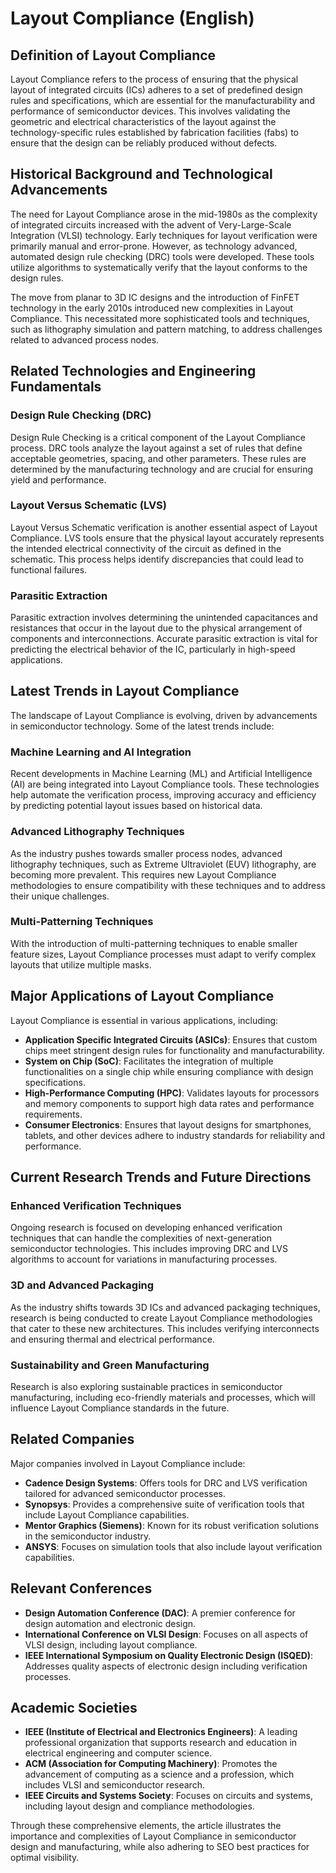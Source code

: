 # Layout Compliance (English)

## Definition of Layout Compliance

Layout Compliance refers to the process of ensuring that the physical layout of integrated circuits (ICs) adheres to a set of predefined design rules and specifications, which are essential for the manufacturability and performance of semiconductor devices. This involves validating the geometric and electrical characteristics of the layout against the technology-specific rules established by fabrication facilities (fabs) to ensure that the design can be reliably produced without defects.

## Historical Background and Technological Advancements

The need for Layout Compliance arose in the mid-1980s as the complexity of integrated circuits increased with the advent of Very-Large-Scale Integration (VLSI) technology. Early techniques for layout verification were primarily manual and error-prone. However, as technology advanced, automated design rule checking (DRC) tools were developed. These tools utilize algorithms to systematically verify that the layout conforms to the design rules.

The move from planar to 3D IC designs and the introduction of FinFET technology in the early 2010s introduced new complexities in Layout Compliance. This necessitated more sophisticated tools and techniques, such as lithography simulation and pattern matching, to address challenges related to advanced process nodes.

## Related Technologies and Engineering Fundamentals

### Design Rule Checking (DRC)

Design Rule Checking is a critical component of the Layout Compliance process. DRC tools analyze the layout against a set of rules that define acceptable geometries, spacing, and other parameters. These rules are determined by the manufacturing technology and are crucial for ensuring yield and performance.

### Layout Versus Schematic (LVS)

Layout Versus Schematic verification is another essential aspect of Layout Compliance. LVS tools ensure that the physical layout accurately represents the intended electrical connectivity of the circuit as defined in the schematic. This process helps identify discrepancies that could lead to functional failures.

### Parasitic Extraction

Parasitic extraction involves determining the unintended capacitances and resistances that occur in the layout due to the physical arrangement of components and interconnections. Accurate parasitic extraction is vital for predicting the electrical behavior of the IC, particularly in high-speed applications.

## Latest Trends in Layout Compliance

The landscape of Layout Compliance is evolving, driven by advancements in semiconductor technology. Some of the latest trends include:

### Machine Learning and AI Integration

Recent developments in Machine Learning (ML) and Artificial Intelligence (AI) are being integrated into Layout Compliance tools. These technologies help automate the verification process, improving accuracy and efficiency by predicting potential layout issues based on historical data.

### Advanced Lithography Techniques

As the industry pushes towards smaller process nodes, advanced lithography techniques, such as Extreme Ultraviolet (EUV) lithography, are becoming more prevalent. This requires new Layout Compliance methodologies to ensure compatibility with these techniques and to address their unique challenges.

### Multi-Patterning Techniques

With the introduction of multi-patterning techniques to enable smaller feature sizes, Layout Compliance processes must adapt to verify complex layouts that utilize multiple masks.

## Major Applications of Layout Compliance

Layout Compliance is essential in various applications, including:

- **Application Specific Integrated Circuits (ASICs)**: Ensures that custom chips meet stringent design rules for functionality and manufacturability.
- **System on Chip (SoC)**: Facilitates the integration of multiple functionalities on a single chip while ensuring compliance with design specifications.
- **High-Performance Computing (HPC)**: Validates layouts for processors and memory components to support high data rates and performance requirements.
- **Consumer Electronics**: Ensures that layout designs for smartphones, tablets, and other devices adhere to industry standards for reliability and performance.

## Current Research Trends and Future Directions

### Enhanced Verification Techniques

Ongoing research is focused on developing enhanced verification techniques that can handle the complexities of next-generation semiconductor technologies. This includes improving DRC and LVS algorithms to account for variations in manufacturing processes.

### 3D and Advanced Packaging

As the industry shifts towards 3D ICs and advanced packaging techniques, research is being conducted to create Layout Compliance methodologies that cater to these new architectures. This includes verifying interconnects and ensuring thermal and electrical performance.

### Sustainability and Green Manufacturing

Research is also exploring sustainable practices in semiconductor manufacturing, including eco-friendly materials and processes, which will influence Layout Compliance standards in the future.

## Related Companies

Major companies involved in Layout Compliance include:

- **Cadence Design Systems**: Offers tools for DRC and LVS verification tailored for advanced semiconductor processes.
- **Synopsys**: Provides a comprehensive suite of verification tools that include Layout Compliance capabilities.
- **Mentor Graphics (Siemens)**: Known for its robust verification solutions in the semiconductor industry.
- **ANSYS**: Focuses on simulation tools that also include layout verification capabilities.

## Relevant Conferences

- **Design Automation Conference (DAC)**: A premier conference for design automation and electronic design.
- **International Conference on VLSI Design**: Focuses on all aspects of VLSI design, including layout compliance.
- **IEEE International Symposium on Quality Electronic Design (ISQED)**: Addresses quality aspects of electronic design including verification processes.

## Academic Societies

- **IEEE (Institute of Electrical and Electronics Engineers)**: A leading professional organization that supports research and education in electrical engineering and computer science.
- **ACM (Association for Computing Machinery)**: Promotes the advancement of computing as a science and a profession, which includes VLSI and semiconductor research.
- **IEEE Circuits and Systems Society**: Focuses on circuits and systems, including layout design and compliance methodologies.

Through these comprehensive elements, the article illustrates the importance and complexities of Layout Compliance in semiconductor design and manufacturing, while also adhering to SEO best practices for optimal visibility.